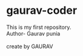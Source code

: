 # gaurav-coder
This is my first repository. 
<br>
Author- Gaurav punia
</br>
<br>
create by GAURAV


